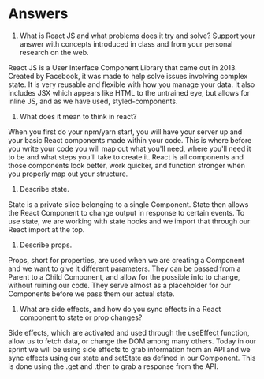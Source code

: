 # Answers

1. What is React JS and what problems does it try and solve? Support your answer with concepts introduced in class and from your personal research on the web.

React JS is a User Interface Component Library that came out in 2013. Created by Facebook, it was made to help solve issues involving complex state. It is very reusable and flexible with how you manage your data. It also includes JSX which appears like HTML to the untrained eye, but allows for inline JS, and as we have used, styled-components. 

1. What does it mean to think in react?

When you first do your npm/yarn start, you will have your server up and your basic React components made within your code. This is where before you write your code you will map out what you'll need, where you'll need it to be and what steps you'll take to create it. React is all components and those components look better, work quicker, and function stronger when you properly map out your structure. 

1. Describe state.

State is a private slice belonging to a single Component. State then allows the React Component to change output in response to certain events. To use state, we are working with state hooks and we import that through our React import at the top. 

1. Describe props.

Props, short for properties, are used when we are creating a Component and we want to give it different parameters. They can be passed from a Parent to a Child Component, and allow for the possible info to change, without ruining our code. They serve almost as a placeholder for our Components before we pass them our actual state.

1. What are side effects, and how do you sync effects in a React component to state or prop changes?

Side effects, which are activated and used through the useEffect function, allow us to fetch data, or change the DOM among many others. Today in our sprint we will be using side effects to grab information from an API and we sync effects using our state and setState as defined in our Component. This is done using the .get and .then to grab a response from the API. 
